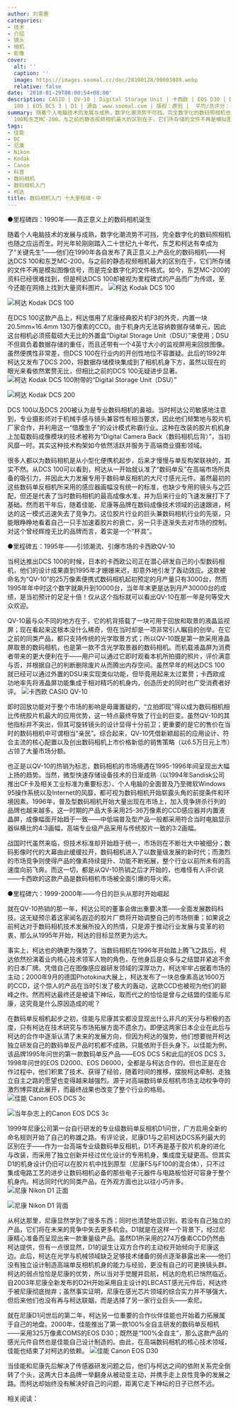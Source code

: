 ```yaml
---
author: 刘恩惠
categories:
- 技术
- 介绍
- 镜头
- 相机
- 影像
cover:
  alt: ''
  caption: ''
  image: https://images.soomal.cc/doc/20100128/00003889.webp
  relative: false
date: '2010-01-29T08:00:54+08:00'
description: CASIO | QV-10 | Digital Storage Unit | 卡西欧 | EOS D30 | DCS 200 | DCS
  100 | EOS DCS 3 | D1 | 源自：www.soomal.com | 版权：原创 |  平均/总评分：09.59/163
summary: 随着个人电脑技术的发展与成熟，数字化潮流势不可挡，完全数字化的数码照相机也随之应运而生。时光年轮刚刚踏入二十世纪九十年代，东芝和柯达有幸成为了“关键先生”――他们在1990年各自发布了真正意义上产品化的数码相机――柯达DCS
  100和东芝MC-200。与之前的静态视频相机最大的区别在于，它们所存储的文件不再是模拟图像信号……
tags:
- 佳能
- DC
- 尼康
- Nikon
- Kodak
- Canon
- 科普
- 数码相机
- 数码相机入门
- 柯达
title: 数码相机入门 十大里程碑・中
---
```


●里程碑四：1990年――真正意义上的数码相机诞生



随着个人电脑技术的发展与成熟，数字化潮流势不可挡，完全数字化的数码照相机也随之应运而生。时光年轮刚刚踏入二十世纪九十年代，东芝和柯达有幸成为了“关键先生”――他们在1990年各自发布了真正意义上产品化的数码相机――柯达DCS 100和东芝MC-200。与之前的静态视频相机最大的区别在于，它们所存储的文件不再是模拟图像信号，而是完全数字化的文件格式。如今，东芝MC-200的资料已经很难找到，但是柯达DCS 100却被视为里程碑式的产品而广为传颂，至今还能在网络上找到大量资料图片。
![柯达 Kodak DCS 100](https://images.soomal.cc/doc/20100128/00003884.webp)




![柯达 Kodak DCS 100](https://images.soomal.cc/doc/20100128/00003885.webp)





在DCS 100这款产品上，柯达借用了尼康经典胶片机F3的外壳，内置一块20.5mm×16.4mm 130万像素的CCD。由于机身内无法容纳数据存储单元，因此这台相机必须搭载硕大无比的外置盒“Digital Storage Unit（DSU）”来使用；DSU不但肩负着数据存储的重任，而且还带有一个4英寸大小的监视屏用来回放图像。虽然便携性非常差，但DCS 100在行业内的开创性地位不容置疑。此后的1992年柯达又发布了DCS 200，将数据存储模块集成到了相机机身下方，虽然以现在的眼光来看依然累赘无比，但相比之前的DCS 100无疑进步显著。
![柯达 Kodak DCS 100附带的“Digital Storage Unit（DSU）”](https://images.soomal.cc/doc/20100128/00003886.webp)




![柯达 Kodak DCS 200](https://images.soomal.cc/doc/20100128/00003887.webp)





DCS 100以及DCS 200被认为是专业数码相机的鼻祖。当时柯达公司敏感地注意到，专业摄影师对于机械手感与镜头兼容性有相当要求，因此他们频繁地与胶片机厂家合作，并利用这一“借腹生子”的设计模式称霸行业。这种在改装的胶片机机身上加载数码成像模块的技术被称为“Digital Camera Back（数码相机后背）”，当初风靡一时。其实这种技术构架如今依然活跃并服务于高端商业摄影领域。

很多人都以为数码相机是从小型化便携机起步，后来才慢慢与单反构架联袂的，其实不然。从DCS 100可以看到，柯达从一开始就认准了“数码单反”在高端市场所具备的吸引力，并因此大力发展专用于数码单反相机的大尺寸感光元件。虽然最初的这些数码单反相机所采用的感应器画幅没有统一的标准，也缺少专用的镜头与之匹配，但还是代表了当时数码相机的最高成像水准，并为后来行业的飞速发展打下了基础。然而若干年后，随着佳能、尼康等品牌在数码成像技术领域的迅速跟进，柯达的这一模式迅速失去了竞争力。这位胶片行业的巨头兼数码相机行业的先驱，只能眼睁睁地看着自己一只手加速着胶片的衰亡，另一只手逐渐失去对市场的控制。对这个曾经辉煌无比的品牌而言，着实是一个“杯具”。

●里程碑五：1995年――引领潮流、引爆市场的卡西欧QV-10

当柯达推出DCS 100的时候，日本的卡西欧公司正在潜心研发自己的小型数码相机，他们的设计成果直到1995年才姗姗来迟，却意外地引发了轰动效应。这款被命名为“QV-10”的25万像素便携式数码相机起初预定的月产量只有3000台，然而1995年年中时这个数字就飙升到10000台，当年年末更是达到月产30000台的成绩，是当初预计的足足十倍！仅从这个指标就可以看出QV-10在那一年是何等受大众欢迎。

QV-10最与众不同的地方在于，它的机背搭载了一块可用于回放和取景的液晶监视屏；现在看起来这根本没什么稀奇，但在当时却是一项非常引人瞩目的创举。在它之前的同类产品，都只支持传统的光学取景方式；所以QV-10既是第一款采用液晶屏取景的数码相机，也是第一款不含光学取景器的数码相机。而机载液晶屏为消费者带来的更大便利在于――用户可以通过它即时观看本机所拍摄的照片，评价满意与否，并根据自己的判断删除废片从而腾出内存空间。虽然早年的柯达DCS 100就已经可以通过外置的DSU来实现类似功能，但毕竟用起来太过累赘；卡西欧成功地率先将液晶屏功能集成于相对精巧的机身内，创造历史的同时也广受消费者好评。
![卡西欧 CASIO QV-10](https://images.soomal.cc/doc/20100128/00003888.webp)





即时回放功能对于整个市场的影响是毋庸置疑的，“立拍即现”得以成为数码相机相比传统胶片机最大的应用优势，这一特点最终导致了行业的巨变。虽然QV-10的其他指标并不突出，但其可旋转镜头的设计显得十分前卫；更重要的是它的售价在当时的数码相机中可谓相当“亲民”。综合起来，QV-10凭借新颖超前的应用设计、符合主流的核心配置以及创出数码相机上市价格新低的销售策略（以6.5万日元上市）占领了大量市场分额。

也正是以QV-10的热销为标志，数码相机的市场境遇在1995-1996年间呈现出大幅上扬的趋势。当然，微型快速存储设备技术的日渐成熟（以1994年Sandisk公司推出CF卡及相关工业标准为重要标志）、个人电脑的全面普及乃至微软Windows 95操作系统以及Internet的风靡，都可视为数码相机开始崭露头角的前提条件和环境因素。1996年，普及型数码相机开始大量出现在市场上，加入竞争拼杀行列的品牌也越来越多。这一时期的产品大多采用25-36万像素的CCD感应器并内置液晶屏，成像幅面开始趋于一致――中低端普及型产品一般都采用符合当时电脑显示器纵横比的4:3画幅，高端专业级产品采用与传统胶片一致的3:2画幅。

战国时代虽然来临，但技术标准却开始趋于统一，市场则在不断壮大中被细分；数码影像时代的大幕由此缓缓拉开，数码相机进入了以数量级发展的新时代；而激烈的市场竞争则使得产品的像素持续提升、功能不断拓展，整个行业以前所未有的高速度向前飞奔。而这一切，都是从QV-10热销之后才开始的，也难怪有人评价说――卡西欧的这款产品是数码相机市场被全面引爆的导火索。

●里程碑六：1999-2000年――今日的巨头从那时开始崛起

就在QV-10热销的那一年，柯达公司的董事会做出重要决策――全面发展数码科技。这无疑预示着这家闻名遐迩的胶片厂商将开始调整自己的市场侧重；如果说之前柯达对于数码相机技术发展所投入的热情，只是源于推动行业发展与变革的初衷，那么从1995年开始，柯达的目标显然更为远大。

事实上，柯达也的确更为强势了。当数码相机在1996年开始踏上腾飞之路后，柯达依然扮演着业内核心技术领军人物的角色，在他身后是众多与之结盟并紧追不舍的日本厂牌。凭借自己在图像感应器研发领域的深厚功力，柯达牢牢占据着市场的主动；2000年9月的德国Photokina大展上，柯达发布了一块总像素高达1600万的CCD，这个惊人的产品在当时引发了极大的轰动，这款CCD也被视为他们的巅峰之作。然而柯达最终还是被请下神坛，取而代之的恰恰是曾与之结盟的佳能与尼康，这究竟是什么原因造成的呢？

在数码单反相机起步之初，佳能与尼康其实都没显现出什么非凡的天分与积极的态度，只有柯达在技术研究与市场拓展方面不遗余力。即便这两家日本企业在此后与柯达的合作中逐渐认清了未来的发展方向，但因为柯达的强势，他们想要抛开柯达独立研发自己的数码单反产品时机都不成熟，只能依附于巨头身下。以佳能为例，该品牌1995年问世的第一款数码单反产品――EOS DCS 5和此后的EOS DCS 3，1998年问世的EOS D2000、EOS D6000，全都是与柯达合作的。但也正是在合作过程中，他们积累了技术、获得了经验，随着时间的推移，摆脱柯达牵制、走独立自主之路的愿望也变得越来越强烈。源于对高端数码单反相机市场主动权争夺的激烈博弈就此展开，而最终战果也改变了整个行业的格局。
![佳能 Canon EOS DCS 3c](https://images.soomal.cc/doc/20100128/00003889.webp)




![当年杂志上的Canon EOS DCS 3c](https://images.soomal.cc/doc/20100128/00003890.webp)





1999年尼康公司第一台自行研发的专业级数码单反相机D1问世，厂方启用全新的命名规则开始了自己的称雄之路。有评论说，尼康D1与之前柯达DCS系列最大的区别在于――作为一台高端专业级数码单反相机，D1不再是基于胶片机身的进化与改装，而采用了独立创新并经过优化设计的专用机身，集成度无疑更高。但其实D1的机身设计仍旧可以在胶片机中找到原型（尼康F5与F100的混合体），只不过集成电路工艺的进步让数码相机必备的那些电子元器件与电路板恰好可容身于整个机身内。柯达同时代的同类产品，在外观方面也比以往小巧许多。
![尼康 Nikon D1 正面](https://images.soomal.cc/doc/20100128/00003891.webp)




![尼康 Nikon D1 背面](https://images.soomal.cc/doc/20100128/00003892.webp)





从柯达那里，尼康显然学到了很多东西；同时也清楚地意识到，若没有自己独立的产品，它们将在未来的竞争中失去更多机会。D1就是在这样一个背景下，经过尼康精心准备而呈现出来一款重量级产品。虽然D1所采用的274万像素CCD仍然由柯达提供，但有一点很显然，D1的诞生让双方合作的主动权开始倾向于尼康这边。此后，柯达在光学与机械领域缺乏足够技术储备的弱点逐渐暴露出来――他们没有独立设计制造高端单反相机机身的能力与经验，更没有自己的可更换镜头群。柯达的弱点恰恰是尼康的优势，所以当对手觉醒并启航，柯达的危机已悄然临近。自2003年尼康全新发布的D2H开始采用自主设计的LBCAST感光元件后，柯达终于被尼康彻底抛弃；虽然事实证明，尼康在感光芯片领域的综合实力并不够强大，但后来他们也没有再与柯达联姻，而是选择了另一家行业巨头――索尼。

就在尼康D1问世后的第二年，柯达另一位重要的合作伙伴佳能也开始着力拓展属于自己的地盘。2000年，佳能推出了第一款100%全自主研发的数码单反相机――采用325万像素COMS的EOS D30；既然是“100%全自主”，那么这款产品的感光元件自然也是佳能自己设计制造的。由此，在高端数码相机的核心技术领域，佳能也结束了对柯达的依赖。
![佳能 Canon EOS D30](https://images.soomal.cc/doc/20100128/00003893.webp)





当佳能和尼康先后解决了传感器研发问题之后，他们与柯达之间的依附关系完全倒转了个头，这两大日本品牌一举翻身从被动变主动，并携手走上良性竞争的发展之路。而柯达却始终没有解决好自己的问题，距离它走下神坛的日子已然不远。

相关阅读：